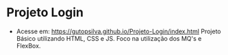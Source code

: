 # Projeto Login 
- Acesse em: https://gutopsilva.github.io/Projeto-Login/index.html
Projeto Básico utilizando HTML, CSS e JS.
Foco na utilização dos MQ's e FlexBox.
